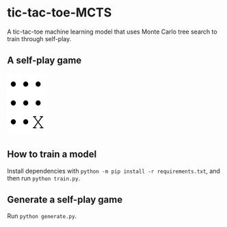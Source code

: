 # tic-tac-toe-MCTS

A tic-tac-toe machine learning model that uses Monte Carlo tree search
to train through self-play.

## A self-play game

![Game Animation](assets/playout.gif)

## How to train a model

Install dependencies with `python -m pip install -r requirements.txt`,
and then run `python train.py`.

## Generate a self-play game

Run `python generate.py`.
